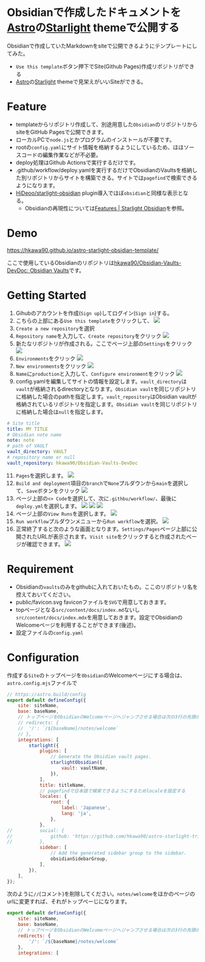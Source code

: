 # Obsidianで作成したドキュメントを[Astro](https://astro.build/)の[Starlight](https://starlight.astro.build/) themeで公開する

Obsidianで作成していたMarkdownをsiteで公開できるようにテンプレートにしてみた。

- `Use this template`ボタン押下でSite(Github Pages)作成リポジトリができる
- [Astro](https://astro.build/)の[Starlight](https://starlight.astro.build/) themeで見栄えがいいSiteができる。

# Feature

- templateからリポジトリ作成して、別途用意した`Obsidian`のリポジトリからsiteをGitHub Pagesで公開できます。
- ローカルPCで`node.js`とかプログラムのインストールが不要です。
- rootの`config.yaml`にサイト情報を格納するようにしているため、ほほソースコードの編集作業などが不必要。
- deploy処理はGithub Actionsで実行するだけです。
- .github/workflow/deploy.yamlを実行するだけでObsidianのVaultsを格納した別リポジトリからサイトを構築できる。サイトでは`pagefind`で検索できるようになります。
- [HiDeoo/starlight-obsidian](https://github.com/HiDeoo/starlight-obsidian) plugin導入でほぼ`obsidian`と同様な表示となる。
	- Obsidianの再現性については[Features | Starlight Obsidian](https://starlight-obsidian.vercel.app/guides/features/)を参照。

# Demo

https://hkawa90.github.io/astro-starlight-obsidian-template/

ここで使用しているObsidianのリポジトリは[hkawa90/Obsidian-Vaults-DevDoc: Obsidian Vaults](https://github.com/hkawa90/Obsidian-Vaults-DevDoc)です。

# Getting Started

1. Gihubのアカウントを作成(`Sign up`)してログイン(`Sign in`)する。
2. こちらの上部にある`Use this template`をクリックして、
![](img/UseTemplate.svg)
3. `Create a new repository`を選択
4. `Repository name`を入力して、`Create repository`をクリック
![](img/CreateANewRepository.png)
5. 新たなリポジトリが作成される。ここでページ上部の`Settings`をクリック
![](img/Settings.png)
6. `Environments`をクリック
![](img/Settings-Environments.png)
7. `New environments`をクリック
![](img/Settings-Environments-NewEnvironments.png)
8. `Name`に`production`と入力して、`Configure environment`をクリック
![](img/Environments-Add.png)
9. config.yamlを編集してサイトの情報を設定します。`vault_directory`は`vault`が格納されるdirectoryとなります。`Obsidian vault`を同じリポジトリに格納した場合のpathを指定します。`vault_repository`はObsidian vaultが格納されているリポジトリを指定します。`Obsidian vault`を同じリポジトリに格納した場合は`null`を指定します。
```yaml
# Site title
title: MY TITLE
# Obsidian note name
note: note
# path of VAULT
vault_directory: VAULT
# repository name or null
vault_repository: hkawa90/Obsidian-Vaults-DevDoc
```
11. `Pages`を選択します。
![](img/Settings-Pages.png)
12. `Build and deployment`項目の`branch`で`None`プルダウンから`main`を選択して、`Save`ボタンをクリック
![](img/Build-Deploy.png)
13. ページ上部の`<> Code`を選択して、次に`.githbu/workflow/`、最後に`deploy.yml`を選択します。
![](img/Code.png)
![](img/workflow.png)
![](img/deploy-yml.png)
14. ページ上部の`View Runs`を選択します。
![](img/View-Runs.png)
15. `Run workflow`プルダウンメニューから`Run workflow`を選択。
![](img/deploy-action.png)
16. 正常終了すると次のような画面となります。`Settings/Pages`ページ上部に公開されたURLが表示されます。`Visit site`をクリックすると作成されたページが確認できます。
![](img/Action-Completre.png)


# Requirement

- Obsidianの`vaults`のみをgithubに入れておいたもの。ここのリポジトリ名を控えておいてください。
- public/favicon.svg
  faviconファイルを`SVG`で用意しておきます。
- topページとなる`src/content/docs/index.md`ないし`src/content/docs/index.mdx`を用意しておきます。設定でObsidianのWelcomeページを利用することができます(後述)。
- 設定ファイルの`config.yaml`

# Configuration

作成する`Site`のトップページを`Obsidian`のWelcomeページにする場合は、`astro.config.mjs`ファイルで

```js
// https://astro.build/config
export default defineConfig({
	site: siteName,
	base: baseName,
	// トップページをObsidianのWelcomeページへジャンプさせる場合は次の3行の先頭の//を削除する
	// redirects: {
	// 	'/': `/${baseName}/notes/welcome`
	// },
	integrations: [
		starlight({
			plugins: [
				// Generate the Obsidian vault pages.
				starlightObsidian({
					vault: vaultName,
				}),
			],
			title: titleName,
			// pagefindで日本語で検索できるようにするためlocaleを設定する
			locales: {
				root: {
					label: 'Japanese',
					lang: 'ja',
				},
			},
//			social: {
//				github: 'https://github.com/hkawa90/astro-starlight-trial',
//			},
			sidebar: [
				// Add the generated sidebar group to the sidebar.
				obsidianSidebarGroup,
			],
		}),
	],
});
```

次のように`//`(コメント)を削除してください。`notes/welcome`をほかのページのurlに変更すれば、それがトップぺーじになります。

```js
export default defineConfig({
	site: siteName,
	base: baseName,
	// トップページをObsidianのWelcomeページへジャンプさせる場合は次の3行の先頭の//を削除する
	redirects: {
	 	'/': `/${baseName}/notes/welcome`
	},
	integrations: [
```


